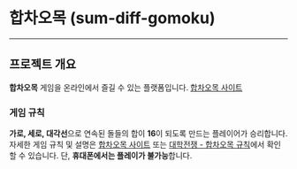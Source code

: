 # 합차오목 (sum-diff-gomoku)
---
## 프로젝트 개요
**합차오목** 게임을 온라인에서 즐길 수 있는 플랫폼입니다.
[합차오목 사이트](https://www.sumdiffgmoku.com/)

### 게임 규칙
**가로, 세로, 대각선**으로 연속된 돌들의 합이 **16**이 되도록 만드는 플레이어가 승리합니다. 자세한 게임 규칙 및 설명은 [합차오목 사이트](https://www.sumdiffgmoku.com/) 또는 [대학전쟁 - 합차오목 규칙](https://www.youtube.com/watch?v=CKlwtK6i61A&t=25s)에서 확인할 수 있습니다. 단, **휴대폰에서는 플레이가 불가능**합니다.